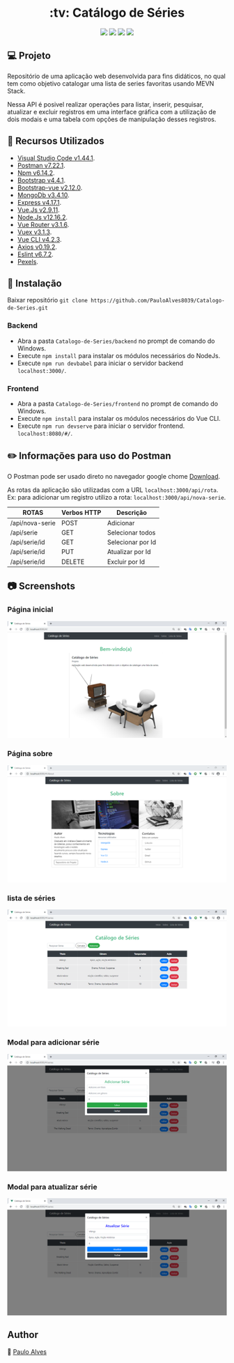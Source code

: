 <h1 align="center">:tv: Catálogo de Séries</h1>

<p align="center">
  <a href="https://docs.mongodb.com/manual/release-notes/3.4/"><img src="https://img.shields.io/badge/mongoDB-v3.4.10-yellowgreen"></a>
  <a href="https://expressjs.com/en/changelog/4x.html"><img src="https://img.shields.io/badge/express-v4.17.1-informational"></a>
  <a href="https://cli.vuejs.org/"><img src="https://img.shields.io/badge/vue--cli-v4.2.3-%2390EE90"></a>
  <a href="https://nodejs.org/en/"><img src="https://img.shields.io/badge/node.js-v12.16.2-%23228B22"></a>
</p>

## :computer: Projeto
Repositório de uma aplicação web desenvolvida para fins didáticos, no qual tem como objetivo catalogar uma lista de series favoritas usando MEVN Stack.  

Nessa API é posivel realizar operações para listar, inserir, pesquisar, atualizar e excluir registros em uma interface gráfica com a utilização 
de dois modais e uma tabela com opções de manipulação desses registros.

## :wrench: Recursos Utilizados
- [Visual Studio Code v1.44.1](https://code.visualstudio.com/).
- [Postman v7.22.1](https://www.postman.com/).
- [Npm v6.14.2](https://blog.npmjs.org/post/611593649031168000/release-6142).
- [Bootstrap v4.4.1](https://getbootstrap.com/).
- [Bootstrap-vue v2.12.0](https://bootstrap-vue.org/).
- [MongoDb v3.4.10](https://docs.mongodb.com/manual/release-notes/3.4/). 
- [Express v4.17.1](https://expressjs.com/en/changelog/4x.html). 
- [Vue.Js v2.9.11](https://cli.vuejs.org/). 
- [Node.Js v12.16.2](https://nodejs.org/en/).
- [Vue Router v3.1.6](https://router.vuejs.org/guide/).
- [Vuex v3.1.3](https://vuex.vuejs.org/guide/).
- [Vue CLI v4.2.3](https://cli.vuejs.org/).
- [Axios v0.19.2](https://br.vuejs.org/v2/cookbook/using-axios-to-consume-apis.html).
- [Eslint v6.7.2](https://eslint.org/blog/2019/11/eslint-v6.7.2-released).
- [Pexels](https://www.pexels.com/pt-br/).

## :floppy_disk: Instalação
Baixar repositório ```git clone https://github.com/PauloAlves8039/Catalogo-de-Series.git```

### Backend
- Abra a pasta ```Catalogo-de-Series/backend``` no prompt de comando do Windows.
- Execute ```npm install``` para instalar os módulos necessários do NodeJs.
- Execute ```npm run devbabel``` para iniciar o servidor backend ```localhost:3000/```.

### Frontend
- Abra a pasta ``` Catalogo-de-Series/frontend ``` no prompt de comando do Windows.
- Execute ```npm install``` para instalar os módulos necessários do Vue CLI.
- Execute ```npm run devserve``` para iniciar o servidor frontend. ```localhost:8080/#/```.

## :pencil2: Informações para uso do Postman
O Postman pode ser usado direto no navegador google chome [Download](https://chrome.google.com/webstore/detail/postman/fhbjgbiflinjbdggehcddcbncdddomop).  

As rotas da aplicação são utilizadas com a URL ```localhost:3000/api/rota```.  
Ex: para adicionar um registro utilizo a rota: ```localhost:3000/api/nova-serie```.


 ROTAS                    |     Verbos HTTP   |      Descrição        | 
------------------------- | ----------------- | --------------------- | 
/api/nova-serie           |       POST        | Adicionar             | 
/api/serie                |       GET         | Selecionar todos      | 
/api/serie/id             |       GET         | Selecionar por Id     | 
/api/serie/id             |       PUT         | Atualizar por Id      |    
/api/serie/id             |       DELETE      | Excluir por Id        |


## :camera: Screenshots
### Página inicial
![screenshot1](https://github.com/PauloAlves8039/Catalogo-de-Series/blob/master/frontend/src/assets/images/screenshot1.png)

### Página sobre
![screenshot2](https://github.com/PauloAlves8039/Catalogo-de-Series/blob/master/frontend/src/assets/images/screenshot2.png)

### lista de séries
![screenshot3](https://github.com/PauloAlves8039/Catalogo-de-Series/blob/master/frontend/src/assets/images/screenshot3.png)

### Modal para adicionar série
![screenshot4](https://github.com/PauloAlves8039/Catalogo-de-Series/blob/master/frontend/src/assets/images/screenshot4.png)

### Modal para atualizar série
![screenshot5](https://github.com/PauloAlves8039/Catalogo-de-Series/blob/master/frontend/src/assets/images/screenshot5.png)

## Author
:boy: [Paulo Alves](https://github.com/PauloAlves8039)
